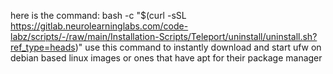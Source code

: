 here is the command: 
bash -c "$(curl -sSL https://gitlab.neurolearninglabs.com/code-labz/scripts/-/raw/main/Installation-Scripts/Teleport/uninstall/uninstall.sh?ref_type=heads)"
use this command to instantly download and start ufw on debian based linux images or ones that have apt for their package manager 